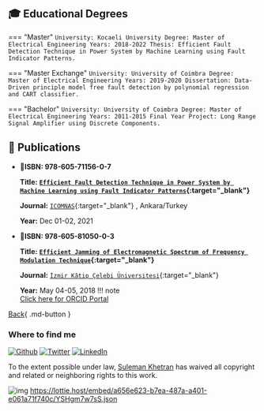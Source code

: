 ## 🎓 __Educational Degrees__
=== "Master"
    ```
    University: Kocaeli University
    Degree: Master of Electrical Engineering
    Years: 2018-2022
    Thesis: Efficient Fault Detection Technique in Power System by
    Machine Learning using Fault Indicator Patterns.
    ```

=== "Master Exchange"
    ```
    University: University of Coimbra
    Degree: Master of Electrical Engineering
    Years: 2019-2020
    Dissertation: Data-Driven principle model free fault detection by
    polynomial regression and CART classifier.
    ```

=== "Bachelor"
    ```
    University: University of Coimbra
    Degree: Master of Electrical Engineering
    Years: 2011-2015
    Final Year Project: Long Range Signal Amplifier using Discrete Components.
    ```
## 📖 __Publications__
<div class="grid cards" markdown>

-   📓__ISBN: 978-605-71156-0-7__
  
    __Title:__ **[`Efficient Fault Detection Technique in Power System by Machine Learning using Fault Indicator Patterns`](https://www.icomnas.org/wp-content/uploads/2021/12/icenss-Ozet-Kitapcigi-2-1.pdf#page=34){:target="_blank"}**

    __Journal:__ [`ICOMNAS`](https://www.bidgeder.org/kongreler/){:target="_blank"} , Ankara/Turkey
    
    __Year:__  Dec 01-02, 2021


-   📓__ISBN: 978-605-81050-0-3__
    
    __Title:__ **[`Efficient Jamming of Electromagnetic Spectrum of Frequency Modulation Technique`](https://sciencecon.org/2018-2/){:target="_blank"}**
    
    __Journal:__ [`İzmir Kâtip Çelebi Üniversitesi`](https://acikerisim.ikcu.edu.tr/yayin/1741093&dil=3&q=){:target="_blank"}

    __Year:__  May 04-05, 2018
!!! note    
    [Click here for ORCID Portal](https://orcid.org/0000-0002-5983-3555)

<!-- -   :material-format-font:{ .lg .middle } __Made to measure__
    ---
    ==Change== the colors, fonts, language, icons, logo and more with a few lines
-   :material-scale-balance:{ .lg .middle } __Open Source, MIT__
    ---
    Material for MkDocs is licensed under MIT and available on [GitHub]
    [:octicons-arrow-right-24: License](#)
    [:octicons-arrow-right-24: Getting started](#)
    [:octicons-arrow-right-24: Customization](#) -->


</div> 

<!-- https://orcid.org/0000-0002-5983-3555 -->
<!-- [Next](/Academics){ .md-button }  -->
[Back](/projects){ .md-button }

### Where to find me

[](https://github.com/suleman-khetran#where-to-find-me)

[![Github](https://camo.githubusercontent.com/2a822909e8b8c12ecaddf706efc32e83a8e61609e1eb1793f31d9101ed38a954/68747470733a2f2f696d672e736869656c64732e696f2f62616467652f4769744875622d2532333132313030452e7376673f267374796c653d666f722d7468652d6261646765266c6f676f3d476974687562266c6f676f436f6c6f723d7768697465)](https://github.com/suleman-khetran) [![Twitter](https://camo.githubusercontent.com/e97449103b99db365dca0ff65af4a8b068a831136dc0a156239a71dff4223dba/68747470733a2f2f696d672e736869656c64732e696f2f62616467652f747769747465722d2532333144413146322e7376673f267374796c653d666f722d7468652d6261646765266c6f676f3d74776974746572266c6f676f436f6c6f723d7768697465)](https://twitter.com/Suleman0101) [![LinkedIn](https://camo.githubusercontent.com/e8dbf62a04af86d46001864cd22338d8a8474486a0e976ec695580027c373c79/68747470733a2f2f696d672e736869656c64732e696f2f62616467652f6c696e6b6564696e2d2532333030373742352e7376673f267374796c653d666f722d7468652d6261646765266c6f676f3d6c696e6b6564696e266c6f676f436f6c6f723d7768697465)](https://www.linkedin.com/in/Suleman0101)

To the extent possible under law, [Suleman Khetran](https://suleman-khetran.github.io/) has waived all copyright and related or neighboring rights to this work.

![img](https://licensebuttons.net/p/zero/1.0/88x31.png)
https://lottie.host/embed/a656e623-b7ea-487a-a401-e061a71f740c/YSHgm7w7sS.json
